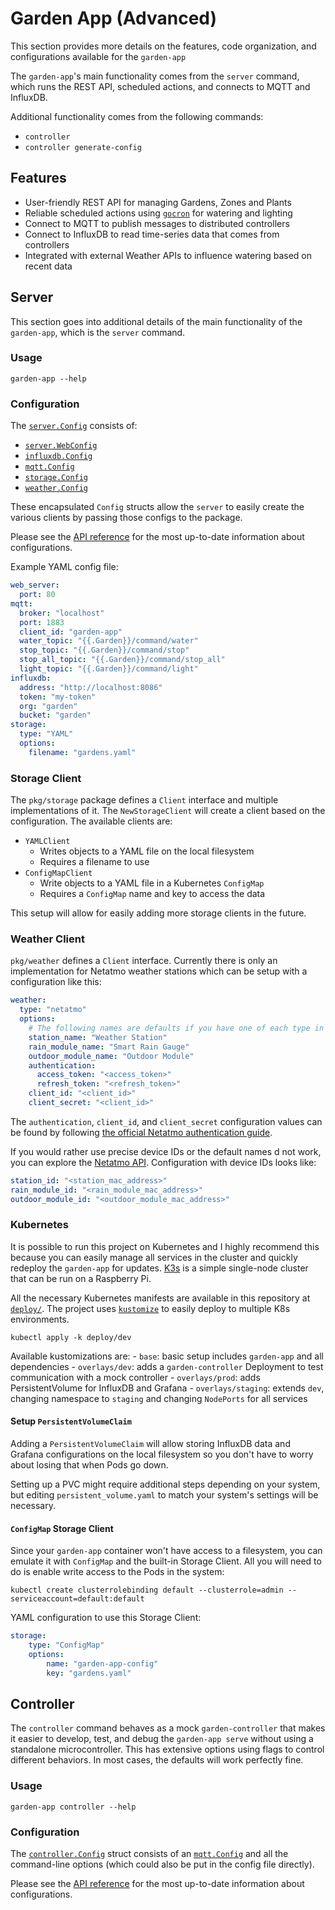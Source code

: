 # Garden App (Advanced)
This section provides more details on the features, code organization, and configurations available for the `garden-app`

The `garden-app`'s main functionality comes from the `server` command, which runs the REST API, scheduled actions, and connects to MQTT and InfluxDB.

Additional functionality comes from the following commands:
  - `controller`
  - `controller generate-config`

## Features
- User-friendly REST API for managing Gardens, Zones and Plants
- Reliable scheduled actions using [`gocron`](https://github.com/go-co-op/gocron) for watering and lighting
- Connect to MQTT to publish messages to distributed controllers
- Connect to InfluxDB to read time-series data that comes from controllers
- Integrated with external Weather APIs to influence watering based on recent data

## Server
This section goes into additional details of the main functionality of the `garden-app`, which is the `server` command.

### Usage
```shell
garden-app --help
```

### Configuration
The [`server.Config`](https://pkg.go.dev/github.com/calvinmclean/automated-garden/garden-app/server#Config) consists of:
  - [`server.WebConfig`](https://pkg.go.dev/github.com/calvinmclean/automated-garden/garden-app/server#WebConfig)
  - [`influxdb.Config`](https://pkg.go.dev/github.com/calvinmclean/automated-garden/garden-app/pkg/influxdb#Config)
  - [`mqtt.Config`](https://pkg.go.dev/github.com/calvinmclean/automated-garden/garden-app/pkg/mqtt#Config)
  - [`storage.Config`](https://pkg.go.dev/github.com/calvinmclean/automated-garden/garden-app/pkg/storage#Config)
  - [`weather.Config`](https://pkg.go.dev/github.com/calvinmclean/automated-garden/garden-app/pkg/weather#Config)

These encapsulated `Config` structs allow the `server` to easily create the various clients by passing those configs to the package.

Please see the [API reference](https://github.com/calvinmclean/automated-garden/blob/main/garden-app/api/openapi.yaml) for the most up-to-date information about configurations.

Example YAML config file:
```yaml
web_server:
  port: 80
mqtt:
  broker: "localhost"
  port: 1883
  client_id: "garden-app"
  water_topic: "{{.Garden}}/command/water"
  stop_topic: "{{.Garden}}/command/stop"
  stop_all_topic: "{{.Garden}}/command/stop_all"
  light_topic: "{{.Garden}}/command/light"
influxdb:
  address: "http://localhost:8086"
  token: "my-token"
  org: "garden"
  bucket: "garden"
storage:
  type: "YAML"
  options:
    filename: "gardens.yaml"
```

### Storage Client
The `pkg/storage` package defines a `Client` interface and multiple implementations of it. The `NewStorageClient` will create a client based on the configuration. The available clients are:
- `YAMLClient`
    - Writes objects to a YAML file on the local filesystem
    - Requires a filename to use
- `ConfigMapClient`
    - Write objects to a YAML file in a Kubernetes `ConfigMap`
    - Requires a `ConfigMap` name and key to access the data

This setup will allow for easily adding more storage clients in the future.

### Weather Client
`pkg/weather` defines a `Client` interface. Currently there is only an implementation for Netatmo weather stations which can be setup with a configuration like this:

```yaml
weather:
  type: "netatmo"
  options:
    # The following names are defaults if you have one of each type in your Netatmo account
    station_name: "Weather Station"
    rain_module_name: "Smart Rain Gauge"
    outdoor_module_name: "Outdoor Module"
    authentication:
      access_token: "<access_token>"
      refresh_token: "<refresh_token>"
    client_id: "<client_id>"
    client_secret: "<client_id>"
```

The `authentication`, `client_id`, and `client_secret` configuration values can be found by following [the official Netatmo authentication guide](https://dev.netatmo.com/apidocumentation/oauth).

If you would rather use precise device IDs or the default names d not work, you can explore the [Netatmo API](https://dev.netatmo.com/apidocumentation/weather). Configuration with device IDs looks like:
```yaml
station_id: "<station_mac_address>"
rain_module_id: "<rain_module_mac_address>"
outdoor_module_id: "<outdoor_module_mac_address>"
```

### Kubernetes
It is possible to run this project on Kubernetes and I highly recommend this because you can easily manage all services in the cluster and quickly redeploy the `garden-app` for updates. [K3s](https://k3s.io) is a simple single-node cluster that can be run on a Raspberry Pi.

All the necessary Kubernetes manifests are available in this repository at [`deploy/`](https://github.com/calvinmclean/automated-garden/tree/main/deploy/). The project uses [`kustomize`](https://kustomize.io) to easily deploy to multiple K8s environments.
```
kubectl apply -k deploy/dev
```
Available kustomizations are:
    - `base`: basic setup includes `garden-app` and all dependencies
    - `overlays/dev`: adds a `garden-controller` Deployment to test communication with a mock controller
    - `overlays/prod`: adds PersistentVolume for InfluxDB and Grafana
    - `overlays/staging`: extends `dev`, changing namespace to `staging` and changing `NodePorts` for all services

#### Setup `PersistentVolumeClaim`
Adding a `PersistentVolumeClaim` will allow storing InfluxDB data and Grafana configurations on the local filesystem so you don't have to worry about losing that when Pods go down.

Setting up a PVC might require additional steps depending on your system, but editing `persistent_volume.yaml` to match your system's settings will be necessary.

#### `ConfigMap` Storage Client
Since your `garden-app` container won't have access to a filesystem, you can emulate it with `ConfigMap` and the built-in Storage Client. All you will need to do is enable write access to the Pods in the system:
```
kubectl create clusterrolebinding default --clusterrole=admin --serviceaccount=default:default
```
YAML configuration to use this Storage Client:
```yaml
storage:
    type: "ConfigMap"
    options:
        name: "garden-app-config"
        key: "gardens.yaml"
```

## Controller
The `controller` command behaves as a mock `garden-controller` that makes it easier to develop, test, and debug the `garden-app serve` without using a standalone microcontroller. This has extensive options using flags to control different behaviors. In most cases, the defaults will work perfectly fine.

### Usage
```shell
garden-app controller --help
```

### Configuration
The [`controller.Config`](https://pkg.go.dev/github.com/calvinmclean/automated-garden/garden-app/controller#Config) struct consists of an [`mqtt.Config`](https://pkg.go.dev/github.com/calvinmclean/automated-garden/garden-app/pkg/mqtt#Config) and all the command-line options (which could also be put in the config file directly).

Please see the [API reference](https://pkg.go.dev/github.com/calvinmclean/automated-garden/garden-app/controller#Config) for the most up-to-date information about configurations.
